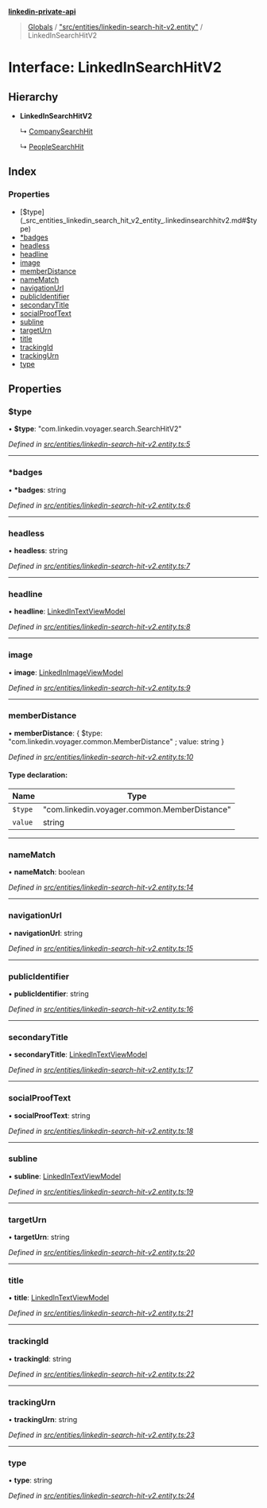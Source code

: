 **[linkedin-private-api](../README.md)**

> [Globals](../globals.md) / ["src/entities/linkedin-search-hit-v2.entity"](../modules/_src_entities_linkedin_search_hit_v2_entity_.md) / LinkedInSearchHitV2

# Interface: LinkedInSearchHitV2

## Hierarchy

- **LinkedInSearchHitV2**

  ↳ [CompanySearchHit](_src_entities_company_search_hit_entity_.companysearchhit.md)

  ↳ [PeopleSearchHit](_src_entities_people_search_hit_entity_.peoplesearchhit.md)

## Index

### Properties

- [$type](_src_entities_linkedin_search_hit_v2_entity_.linkedinsearchhitv2.md#$type)
- [\*badges](_src_entities_linkedin_search_hit_v2_entity_.linkedinsearchhitv2.md#*badges)
- [headless](_src_entities_linkedin_search_hit_v2_entity_.linkedinsearchhitv2.md#headless)
- [headline](_src_entities_linkedin_search_hit_v2_entity_.linkedinsearchhitv2.md#headline)
- [image](_src_entities_linkedin_search_hit_v2_entity_.linkedinsearchhitv2.md#image)
- [memberDistance](_src_entities_linkedin_search_hit_v2_entity_.linkedinsearchhitv2.md#memberdistance)
- [nameMatch](_src_entities_linkedin_search_hit_v2_entity_.linkedinsearchhitv2.md#namematch)
- [navigationUrl](_src_entities_linkedin_search_hit_v2_entity_.linkedinsearchhitv2.md#navigationurl)
- [publicIdentifier](_src_entities_linkedin_search_hit_v2_entity_.linkedinsearchhitv2.md#publicidentifier)
- [secondaryTitle](_src_entities_linkedin_search_hit_v2_entity_.linkedinsearchhitv2.md#secondarytitle)
- [socialProofText](_src_entities_linkedin_search_hit_v2_entity_.linkedinsearchhitv2.md#socialprooftext)
- [subline](_src_entities_linkedin_search_hit_v2_entity_.linkedinsearchhitv2.md#subline)
- [targetUrn](_src_entities_linkedin_search_hit_v2_entity_.linkedinsearchhitv2.md#targeturn)
- [title](_src_entities_linkedin_search_hit_v2_entity_.linkedinsearchhitv2.md#title)
- [trackingId](_src_entities_linkedin_search_hit_v2_entity_.linkedinsearchhitv2.md#trackingid)
- [trackingUrn](_src_entities_linkedin_search_hit_v2_entity_.linkedinsearchhitv2.md#trackingurn)
- [type](_src_entities_linkedin_search_hit_v2_entity_.linkedinsearchhitv2.md#type)

## Properties

### $type

• **$type**: \"com.linkedin.voyager.search.SearchHitV2\"

_Defined in [src/entities/linkedin-search-hit-v2.entity.ts:5](https://github.com/eilonmore/linkedin-private-api/blob/84c9c15/src/entities/linkedin-search-hit-v2.entity.ts#L5)_

---

### \*badges

• **\*badges**: string

_Defined in [src/entities/linkedin-search-hit-v2.entity.ts:6](https://github.com/eilonmore/linkedin-private-api/blob/84c9c15/src/entities/linkedin-search-hit-v2.entity.ts#L6)_

---

### headless

• **headless**: string

_Defined in [src/entities/linkedin-search-hit-v2.entity.ts:7](https://github.com/eilonmore/linkedin-private-api/blob/84c9c15/src/entities/linkedin-search-hit-v2.entity.ts#L7)_

---

### headline

• **headline**: [LinkedInTextViewModel](_src_entities_linkedin_text_view_model_entity_.linkedintextviewmodel.md)

_Defined in [src/entities/linkedin-search-hit-v2.entity.ts:8](https://github.com/eilonmore/linkedin-private-api/blob/84c9c15/src/entities/linkedin-search-hit-v2.entity.ts#L8)_

---

### image

• **image**: [LinkedInImageViewModel](_src_entities_linkedin_image_view_model_entity_.linkedinimageviewmodel.md)

_Defined in [src/entities/linkedin-search-hit-v2.entity.ts:9](https://github.com/eilonmore/linkedin-private-api/blob/84c9c15/src/entities/linkedin-search-hit-v2.entity.ts#L9)_

---

### memberDistance

• **memberDistance**: { $type: \"com.linkedin.voyager.common.MemberDistance\" ; value: string }

_Defined in [src/entities/linkedin-search-hit-v2.entity.ts:10](https://github.com/eilonmore/linkedin-private-api/blob/84c9c15/src/entities/linkedin-search-hit-v2.entity.ts#L10)_

#### Type declaration:

| Name    | Type                                           |
| ------- | ---------------------------------------------- |
| `$type` | \"com.linkedin.voyager.common.MemberDistance\" |
| `value` | string                                         |

---

### nameMatch

• **nameMatch**: boolean

_Defined in [src/entities/linkedin-search-hit-v2.entity.ts:14](https://github.com/eilonmore/linkedin-private-api/blob/84c9c15/src/entities/linkedin-search-hit-v2.entity.ts#L14)_

---

### navigationUrl

• **navigationUrl**: string

_Defined in [src/entities/linkedin-search-hit-v2.entity.ts:15](https://github.com/eilonmore/linkedin-private-api/blob/84c9c15/src/entities/linkedin-search-hit-v2.entity.ts#L15)_

---

### publicIdentifier

• **publicIdentifier**: string

_Defined in [src/entities/linkedin-search-hit-v2.entity.ts:16](https://github.com/eilonmore/linkedin-private-api/blob/84c9c15/src/entities/linkedin-search-hit-v2.entity.ts#L16)_

---

### secondaryTitle

• **secondaryTitle**: [LinkedInTextViewModel](_src_entities_linkedin_text_view_model_entity_.linkedintextviewmodel.md)

_Defined in [src/entities/linkedin-search-hit-v2.entity.ts:17](https://github.com/eilonmore/linkedin-private-api/blob/84c9c15/src/entities/linkedin-search-hit-v2.entity.ts#L17)_

---

### socialProofText

• **socialProofText**: string

_Defined in [src/entities/linkedin-search-hit-v2.entity.ts:18](https://github.com/eilonmore/linkedin-private-api/blob/84c9c15/src/entities/linkedin-search-hit-v2.entity.ts#L18)_

---

### subline

• **subline**: [LinkedInTextViewModel](_src_entities_linkedin_text_view_model_entity_.linkedintextviewmodel.md)

_Defined in [src/entities/linkedin-search-hit-v2.entity.ts:19](https://github.com/eilonmore/linkedin-private-api/blob/84c9c15/src/entities/linkedin-search-hit-v2.entity.ts#L19)_

---

### targetUrn

• **targetUrn**: string

_Defined in [src/entities/linkedin-search-hit-v2.entity.ts:20](https://github.com/eilonmore/linkedin-private-api/blob/84c9c15/src/entities/linkedin-search-hit-v2.entity.ts#L20)_

---

### title

• **title**: [LinkedInTextViewModel](_src_entities_linkedin_text_view_model_entity_.linkedintextviewmodel.md)

_Defined in [src/entities/linkedin-search-hit-v2.entity.ts:21](https://github.com/eilonmore/linkedin-private-api/blob/84c9c15/src/entities/linkedin-search-hit-v2.entity.ts#L21)_

---

### trackingId

• **trackingId**: string

_Defined in [src/entities/linkedin-search-hit-v2.entity.ts:22](https://github.com/eilonmore/linkedin-private-api/blob/84c9c15/src/entities/linkedin-search-hit-v2.entity.ts#L22)_

---

### trackingUrn

• **trackingUrn**: string

_Defined in [src/entities/linkedin-search-hit-v2.entity.ts:23](https://github.com/eilonmore/linkedin-private-api/blob/84c9c15/src/entities/linkedin-search-hit-v2.entity.ts#L23)_

---

### type

• **type**: string

_Defined in [src/entities/linkedin-search-hit-v2.entity.ts:24](https://github.com/eilonmore/linkedin-private-api/blob/84c9c15/src/entities/linkedin-search-hit-v2.entity.ts#L24)_
